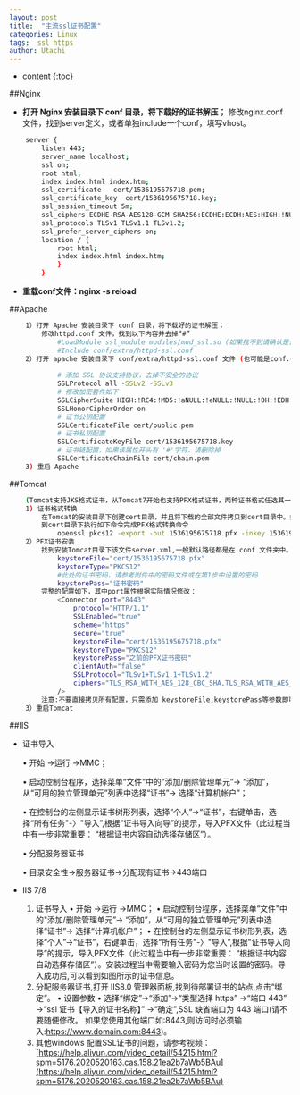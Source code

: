 ```yaml
---
layout: post
title:  "主流ssl证书配置"
categories: Linux
tags:  ssl https
author: Utachi
---
```


* content
{:toc}

##Nginx
* **打开 Nginx 安装目录下 conf 目录，将下载好的证书解压；**
       修改nginx.conf 文件，找到server定义，或者单独include一个conf，填写vhost。 

``` bash
    server {
        listen 443;
        server_name localhost;
        ssl on;
        root html;
        index index.html index.htm;
        ssl_certificate   cert/1536195675718.pem;
        ssl_certificate_key  cert/1536195675718.key;
        ssl_session_timeout 5m;
        ssl_ciphers ECDHE-RSA-AES128-GCM-SHA256:ECDHE:ECDH:AES:HIGH:!NULL:!aNULL:!MD5:!ADH:!RC4;
        ssl_protocols TLSv1 TLSv1.1 TLSv1.2;
        ssl_prefer_server_ciphers on;
        location / {
            root html;
            index index.html index.htm;
            }
        }
```
* **重载conf文件：nginx -s reload**

##Apache
```bash
    1）打开 Apache 安装目录下 conf 目录，将下载好的证书解压；
        修改httpd.conf 文件，找到以下内容并去掉“#”
            #LoadModule ssl_module modules/mod_ssl.so (如果找不到请确认是否编译过 openssl 插件)
            #Include conf/extra/httpd-ssl.conf
    2）打开 apache 安装目录下 conf/extra/httpd-ssl.conf 文件 (也可能是conf.d/ssl.conf，与操作系统及安装方式有关)， 在配置文件中查找以下配置语句:
        
            # 添加 SSL 协议支持协议，去掉不安全的协议
            SSLProtocol all -SSLv2 -SSLv3
            # 修改加密套件如下
            SSLCipherSuite HIGH:!RC4:!MD5:!aNULL:!eNULL:!NULL:!DH:!EDH:!EXP:+MEDIUM
            SSLHonorCipherOrder on
            # 证书公钥配置
            SSLCertificateFile cert/public.pem
            # 证书私钥配置
            SSLCertificateKeyFile cert/1536195675718.key
            # 证书链配置，如果该属性开头有 '#'字符，请删除掉
            SSLCertificateChainFile cert/chain.pem
    3) 重启 Apache
```
##Tomcat
``` bash
    (Tomcat支持JKS格式证书，从Tomcat7开始也支持PFX格式证书，两种证书格式任选其一)
    1) 证书格式转换
		在Tomcat的安装目录下创建cert目录，并且将下载的全部文件拷贝到cert目录中。如果申请证书时是自己创建的CSR文件，附件中只包含1536195675718.pem文件，还需要将私钥文件拷贝到cert目录，命名为1536195675718.key；如果是系统创建的CSR，请直接到第2)步。
		到cert目录下执行如下命令完成PFX格式转换命令
			openssl pkcs12 -export -out 1536195675718.pfx -inkey 1536195675718.key -in 1536195675718.pem （此处要设置PFX证书密码，请牢记）
	2）PFX证书安装
		找到安装Tomcat目录下该文件server.xml,一般默认路径都是在 conf 文件夹中。找到 <Connection port="8443"标签，增加如下属性：
			keystoreFile="cert/1536195675718.pfx"
			keystoreType="PKCS12"
			#此处的证书密码，请参考附件中的密码文件或在第1步中设置的密码
			keystorePass="证书密码"
		完整的配置如下，其中port属性根据实际情况修改：
			<Connector port="8443"
			    protocol="HTTP/1.1"
			    SSLEnabled="true"
			    scheme="https"
			    secure="true"
			    keystoreFile="cert/1536195675718.pfx"
			    keystoreType="PKCS12"
			    keystorePass="之前的PFX证书密码"
			    clientAuth="false"
			    SSLProtocol="TLSv1+TLSv1.1+TLSv1.2"
			    ciphers="TLS_RSA_WITH_AES_128_CBC_SHA,TLS_RSA_WITH_AES_256_CBC_SHA,TLS_ECDHE_RSA_WITH_AES_128_CBC_SHA,TLS_ECDHE_RSA_WITH_AES_128_CBC_SHA256,TLS_RSA_WITH_AES_128_CBC_SHA256,TLS_RSA_WITH_AES_256_CBC_SHA256"
			/>
		注意:不要直接拷贝所有配置，只需添加 keystoreFile,keystorePass等参数即可，其它参数请根据自己的实际情况修改
	3）重启Tomcat
```
##IIS
* 证书导入

    • 开始 ->运行 ->MMC；
    
    • 启动控制台程序，选择菜单“文件"中的"添加/删除管理单元”-> “添加”，从“可用的独立管理单元”列表中选择“证书”-> 选择“计算机帐户”；
    
    • 在控制台的左侧显示证书树形列表，选择“个人”->“证书”，右键单击，选择“所有任务"-〉"导入”,根据"证书导入向导”的提示，导入PFX文件（此过程当中有一步非常重要： “根据证书内容自动选择存储区”）。
    
    • 分配服务器证书
    
    • 目录安全性->服务器证书->分配现有证书->443端口
* IIS 7/8
	1) 证书导入
		• 开始 ->运行 ->MMC；
		• 启动控制台程序，选择菜单“文件"中的"添加/删除管理单元”-> “添加”，从“可用的独立管理单元”列表中选择“证书”-> 选择“计算机帐户”；
		• 在控制台的左侧显示证书树形列表，选择“个人”->“证书”，右键单击，选择“所有任务"-〉"导入”,根据"证书导入向导”的提示，导入PFX文件（此过程当中有一步非常重要： “根据证书内容自动选择存储区”）。安装过程当中需要输入密码为您当时设置的密码。导入成功后,可以看到如图所示的证书信息。
	2) 分配服务器证书,打开 IIS8.0 管理器面板,找到待部署证书的站点,点击“绑定”。
		• 设置参数
		• 选择“绑定”->“添加”->“类型选择 https” ->“端口 443” ->“ssl 证书【导入的证书名称】” ->“确定”,SSL 缺省端口为 443 端口(请不要随便修改。 如果您使用其他端口如:8443,则访问时必须输入:https://www.domain.com:8443)。
	3) 其他windows 配置SSL证书的问题，请参考视频：
		[https://help.aliyun.com/video_detail/54215.html?spm=5176.2020520163.cas.158.21ea2b7aWb5BAu](https://help.aliyun.com/video_detail/54215.html?spm=5176.2020520163.cas.158.21ea2b7aWb5BAu)


